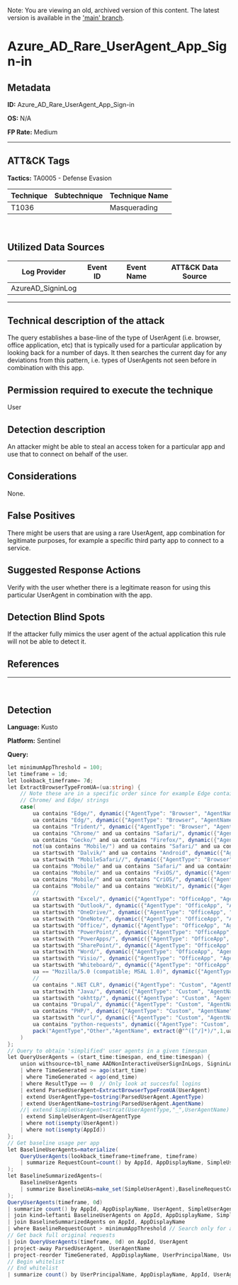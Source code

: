Note: You are viewing an old, archived version of this content. The latest version is available in the ['main' branch](https://github.com/FalconForceTeam/FalconFriday/blob/main/0xFF-0060-Azure_AD_Rare_UserAgent_App_Sign-in.md).

# Azure_AD_Rare_UserAgent_App_Sign-in

## Metadata

**ID:** Azure_AD_Rare_UserAgent_App_Sign-in

**OS:** N/A

**FP Rate:** Medium

---

## ATT&CK Tags

**Tactics:**
TA0005 - Defense Evasion

| Technique | Subtechnique | Technique Name |
|---|---| --- |
| T1036 |  | Masquerading|
​
## Utilized Data Sources

| Log Provider | Event ID | Event Name | ATT&CK Data Source |
|---------|---------|----------|---------|
|AzureAD_SigninLog||||
---

## Technical description of the attack
​The query establishes a base-line of the type of UserAgent (i.e. browser, office application, etc) that is typically used for a particular application by looking back for a number of days. It then searches the current day for any deviations from this pattern, i.e. types of UserAgents not seen before in combination with this app.


## Permission required to execute the technique
User

## Detection description
An attacker might be able to steal an access token for a particular app and use that to connect on behalf of the user.


## Considerations
None.


## False Positives
There might be users that are using a rare UserAgent, app combination for legitimate purposes, for example a specific third party app to connect to a service.


## Suggested Response Actions
Verify with the user whether there is a legitimate reason for using this particular UserAgent in combination with the app.


## Detection Blind Spots
If the attacker fully mimics the user agent of the actual application this rule will not be able to detect it.


## References

---
​

## Detection

**Language:** Kusto

**Platform:** Sentinel

**Query:**
```C#
let minimumAppThreshold = 100;
let timeframe = 1d;
let lookback_timeframe= 7d;
let ExtractBrowserTypeFromUA=(ua:string) {
    // Note these are in a specific order since for example Edge contains based
    // Chrome/ and Edge/ strings
    case(
        ua contains "Edge/", dynamic({"AgentType": "Browser", "AgentName": "Edge"}),
        ua contains "Edg/", dynamic({"AgentType": "Browser", "AgentName": "Edge"}),
        ua contains "Trident/", dynamic({"AgentType": "Browser", "AgentName": "Internet Explorer"}),
        ua contains "Chrome/" and ua contains "Safari/", dynamic({"AgentType": "Browser", "AgentName": "Chrome"}),
        ua contains "Gecko/" and ua contains "Firefox/", dynamic({"AgentType": "Browser", "AgentName": "Firefox"}),
        not(ua contains "Mobile/") and ua contains "Safari/" and ua contains "Version/", dynamic({"AgentType": "Browser", "AgentName": "Safari"}),
        ua startswith "Dalvik/" and ua contains "Android", dynamic({"AgentType": "Browser", "AgentName": "Android Browser"}),
        ua startswith "MobileSafari//", dynamic({"AgentType": "Browser", "AgentName": "Mobile Safari"}),
        ua contains "Mobile/" and ua contains "Safari/" and ua contains "Version/", dynamic({"AgentType": "Browser", "AgentName": "Mobile Safari"}),
        ua contains "Mobile/" and ua contains "FxiOS/", dynamic({"AgentType": "Browser", "AgentName": "IOS Firefox"}),
        ua contains "Mobile/" and ua contains "CriOS/", dynamic({"AgentType": "Browser", "AgentName": "IOS Chrome"}),
        ua contains "Mobile/" and ua contains "WebKit/", dynamic({"AgentType": "Browser", "AgentName": "Mobile Webkit"}),
        //
        ua startswith "Excel/", dynamic({"AgentType": "OfficeApp", "AgentName": "Excel"}),
        ua startswith "Outlook/", dynamic({"AgentType": "OfficeApp", "AgentName": "Outlook"}),
        ua startswith "OneDrive/", dynamic({"AgentType": "OfficeApp", "AgentName": "OneDrive"}),
        ua startswith "OneNote/", dynamic({"AgentType": "OfficeApp", "AgentName": "OneNote"}),
        ua startswith "Office/", dynamic({"AgentType": "OfficeApp", "AgentName": "Office"}),
        ua startswith "PowerPoint/", dynamic({"AgentType": "OfficeApp", "AgentName": "PowerPoint"}),
        ua startswith "PowerApps/", dynamic({"AgentType": "OfficeApp", "AgentName": "PowerApps"}),
        ua startswith "SharePoint/", dynamic({"AgentType": "OfficeApp", "AgentName": "SharePoint"}),
        ua startswith "Word/", dynamic({"AgentType": "OfficeApp", "AgentName": "Word"}),
        ua startswith "Visio/", dynamic({"AgentType": "OfficeApp", "AgentName": "Visio"}),
        ua startswith "Whiteboard/", dynamic({"AgentType": "OfficeApp", "AgentName": "Whiteboard"}),
        ua == "Mozilla/5.0 (compatible; MSAL 1.0)", dynamic({"AgentType": "OfficeApp", "AgentName": "Office Telemetry"}),
        //
        ua contains ".NET CLR", dynamic({"AgentType": "Custom", "AgentName": "Dotnet"}),
        ua startswith "Java/", dynamic({"AgentType": "Custom", "AgentName": "Java"}),
        ua startswith "okhttp/", dynamic({"AgentType": "Custom", "AgentName": "okhttp"}),
        ua contains "Drupal/", dynamic({"AgentType": "Custom", "AgentName": "Drupal"}),
        ua contains "PHP/", dynamic({"AgentType": "Custom", "AgentName": "PHP"}),
        ua startswith "curl/", dynamic({"AgentType": "Custom", "AgentName": "curl"}),
        ua contains "python-requests", dynamic({"AgentType": "Custom", "AgentName": "Python"}),
        pack("AgentType","Other","AgentName", extract(@"^([^/]*)/",1,ua))
    )
};
// Query to obtain 'simplified' user agents in a given timespan
let QueryUserAgents = (start_time:timespan, end_time:timespan) {
    union withsource=tbl_name AADNonInteractiveUserSignInLogs, SigninLogs
    | where TimeGenerated >= ago(start_time)
    | where TimeGenerated < ago(end_time)
    | where ResultType == 0  // Only look at succesful logins
    | extend ParsedUserAgent=ExtractBrowserTypeFromUA(UserAgent)
    | extend UserAgentType=tostring(ParsedUserAgent.AgentType)
    | extend UserAgentName=tostring(ParsedUserAgent.AgentName)
    //| extend SimpleUserAgent=strcat(UserAgentType,"_",UserAgentName)
    | extend SimpleUserAgent=UserAgentType
    | where not(isempty(UserAgent))
    | where not(isempty(AppId))
};
// Get baseline usage per app
let BaselineUserAgents=materialize(
    QueryUserAgents(lookback_timeframe+timeframe, timeframe)
    | summarize RequestCount=count() by AppId, AppDisplayName, SimpleUserAgent
);
let BaselineSummarizedAgents=(
    BaselineUserAgents
    | summarize BaselineUAs=make_set(SimpleUserAgent),BaselineRequestCount=sum(RequestCount) by AppId, AppDisplayName
);
QueryUserAgents(timeframe, 0d)
| summarize count() by AppId, AppDisplayName, UserAgent, SimpleUserAgent
| join kind=leftanti BaselineUserAgents on AppId, AppDisplayName, SimpleUserAgent
| join BaselineSummarizedAgents on AppId, AppDisplayName
| where BaselineRequestCount > minimumAppThreshold // Search only for actively used apps
// Get back full original requests
| join QueryUserAgents(timeframe, 0d) on AppId, UserAgent
| project-away ParsedUserAgent, UserAgentName
| project-reorder TimeGenerated, AppDisplayName, UserPrincipalName, UserAgent, BaselineUAs
// Begin whitelist
// End whitelist
| summarize count() by UserPrincipalName, AppDisplayName, AppId, UserAgentType, SimpleUserAgent, UserAgent
```
